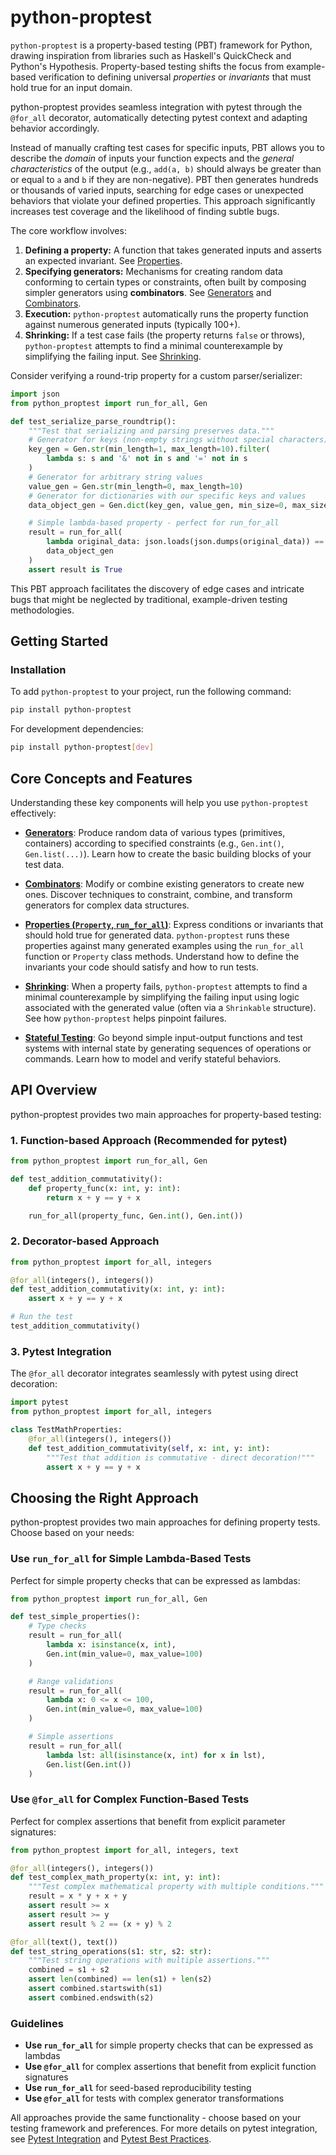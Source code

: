 # python-proptest

`python-proptest` is a property-based testing (PBT) framework for Python, drawing inspiration from libraries such as Haskell's QuickCheck and Python's Hypothesis. Property-based testing shifts the focus from example-based verification to defining universal *properties* or *invariants* that must hold true for an input domain.

python-proptest provides seamless integration with pytest through the `@for_all` decorator, automatically detecting pytest context and adapting behavior accordingly.

Instead of manually crafting test cases for specific inputs, PBT allows you to describe the *domain* of inputs your function expects and the *general characteristics* of the output (e.g., `add(a, b)` should always be greater than or equal to `a` and `b` if they are non-negative). PBT then generates hundreds or thousands of varied inputs, searching for edge cases or unexpected behaviors that violate your defined properties. This approach significantly increases test coverage and the likelihood of finding subtle bugs.

The core workflow involves:

1.  **Defining a property:** A function that takes generated inputs and asserts an expected invariant. See [Properties](properties.md).
2.  **Specifying generators:** Mechanisms for creating random data conforming to certain types or constraints, often built by composing simpler generators using **combinators**. See [Generators](generators.md) and [Combinators](combinators.md).
3.  **Execution:** `python-proptest` automatically runs the property function against numerous generated inputs (typically 100+).
4.  **Shrinking:** If a test case fails (the property returns `false` or throws), `python-proptest` attempts to find a minimal counterexample by simplifying the failing input. See [Shrinking](shrinking.md).

Consider verifying a round-trip property for a custom parser/serializer:

```python
import json
from python_proptest import run_for_all, Gen

def test_serialize_parse_roundtrip():
    """Test that serializing and parsing preserves data."""
    # Generator for keys (non-empty strings without special characters)
    key_gen = Gen.str(min_length=1, max_length=10).filter(
        lambda s: s and '&' not in s and '=' not in s
    )
    # Generator for arbitrary string values
    value_gen = Gen.str(min_length=0, max_length=10)
    # Generator for dictionaries with our specific keys and values
    data_object_gen = Gen.dict(key_gen, value_gen, min_size=0, max_size=10)

    # Simple lambda-based property - perfect for run_for_all
    result = run_for_all(
        lambda original_data: json.loads(json.dumps(original_data)) == original_data,
        data_object_gen
    )
    assert result is True
```

This PBT approach facilitates the discovery of edge cases and intricate bugs that might be neglected by traditional, example-driven testing methodologies.

## Getting Started

### Installation

To add `python-proptest` to your project, run the following command:

```bash
pip install python-proptest
```

For development dependencies:

```bash
pip install python-proptest[dev]
```

## Core Concepts and Features

Understanding these key components will help you use `python-proptest` effectively:

*   **[Generators](generators.md)**: Produce random data of various types (primitives, containers) according to specified constraints (e.g., `Gen.int()`, `Gen.list(...)`). Learn how to create the basic building blocks of your test data.

*   **[Combinators](combinators.md)**: Modify or combine existing generators to create new ones. Discover techniques to constraint, combine, and transform generators for complex data structures.

*   **[Properties (`Property`, `run_for_all`)](properties.md)**: Express conditions or invariants that should hold true for generated data. `python-proptest` runs these properties against many generated examples using the `run_for_all` function or `Property` class methods. Understand how to define the invariants your code should satisfy and how to run tests.

*   **[Shrinking](shrinking.md)**: When a property fails, `python-proptest` attempts to find a minimal counterexample by simplifying the failing input using logic associated with the generated value (often via a `Shrinkable` structure). See how `python-proptest` helps pinpoint failures.

*   **[Stateful Testing](stateful-testing.md)**: Go beyond simple input-output functions and test systems with internal state by generating sequences of operations or commands. Learn how to model and verify stateful behaviors.

## API Overview

python-proptest provides two main approaches for property-based testing:

### 1. Function-based Approach (Recommended for pytest)

```python
from python_proptest import run_for_all, Gen

def test_addition_commutativity():
    def property_func(x: int, y: int):
        return x + y == y + x

    run_for_all(property_func, Gen.int(), Gen.int())
```

### 2. Decorator-based Approach

```python
from python_proptest import for_all, integers

@for_all(integers(), integers())
def test_addition_commutativity(x: int, y: int):
    assert x + y == y + x

# Run the test
test_addition_commutativity()
```

### 3. Pytest Integration

The `@for_all` decorator integrates seamlessly with pytest using direct decoration:

```python
import pytest
from python_proptest import for_all, integers

class TestMathProperties:
    @for_all(integers(), integers())
    def test_addition_commutativity(self, x: int, y: int):
        """Test that addition is commutative - direct decoration!"""
        assert x + y == y + x
```


## Choosing the Right Approach

python-proptest provides two main approaches for defining property tests. Choose based on your needs:

### Use `run_for_all` for Simple Lambda-Based Tests

Perfect for simple property checks that can be expressed as lambdas:

```python
from python_proptest import run_for_all, Gen

def test_simple_properties():
    # Type checks
    result = run_for_all(
        lambda x: isinstance(x, int),
        Gen.int(min_value=0, max_value=100)
    )

    # Range validations
    result = run_for_all(
        lambda x: 0 <= x <= 100,
        Gen.int(min_value=0, max_value=100)
    )

    # Simple assertions
    result = run_for_all(
        lambda lst: all(isinstance(x, int) for x in lst),
        Gen.list(Gen.int())
    )
```

### Use `@for_all` for Complex Function-Based Tests

Perfect for complex assertions that benefit from explicit parameter signatures:

```python
from python_proptest import for_all, integers, text

@for_all(integers(), integers())
def test_complex_math_property(x: int, y: int):
    """Test complex mathematical property with multiple conditions."""
    result = x * y + x + y
    assert result >= x
    assert result >= y
    assert result % 2 == (x + y) % 2

@for_all(text(), text())
def test_string_operations(s1: str, s2: str):
    """Test string operations with multiple assertions."""
    combined = s1 + s2
    assert len(combined) == len(s1) + len(s2)
    assert combined.startswith(s1)
    assert combined.endswith(s2)
```

### Guidelines

- **Use `run_for_all`** for simple property checks that can be expressed as lambdas
- **Use `@for_all`** for complex assertions that benefit from explicit function signatures
- **Use `run_for_all`** for seed-based reproducibility testing
- **Use `@for_all`** for tests with complex generator transformations

All approaches provide the same functionality - choose based on your testing framework and preferences. For more details on pytest integration, see [Pytest Integration](pytest-integration.md) and [Pytest Best Practices](pytest-best-practices.md).